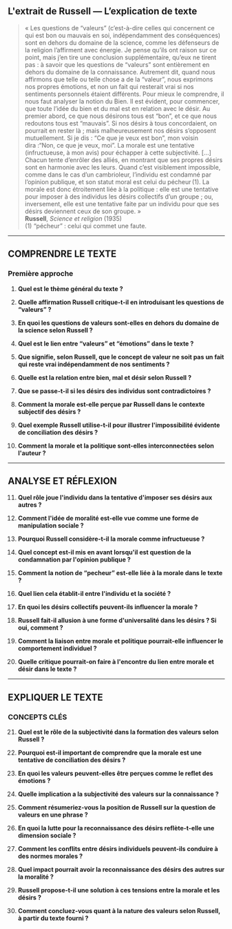 ## L'extrait de Russell — L’explication de texte

> « Les questions de “valeurs” (c’est-à-dire celles qui concernent ce qui est bon ou mauvais en soi, indépendamment des conséquences) sont en dehors du domaine de la science, comme les défenseurs de la religion l’affirment avec énergie. Je pense qu’ils ont raison sur ce point, mais j’en tire une conclusion supplémentaire, qu’eux ne tirent pas : à savoir que les questions de “valeurs” sont entièrement en dehors du domaine de la connaissance. Autrement dit, quand nous affirmons que telle ou telle chose a de la “valeur”, nous exprimons nos propres émotions, et non un fait qui resterait vrai si nos sentiments personnels étaient différents. Pour mieux le comprendre, il nous faut analyser la notion du Bien. Il est évident, pour commencer, que toute l’idée du bien et du mal est en relation avec le désir. Au premier abord, ce que nous désirons tous est “bon”, et ce que nous redoutons tous est “mauvais”. Si nos désirs à tous concordaient, on pourrait en rester là ; mais malheureusement nos désirs s’opposent mutuellement. Si je dis : “Ce que je veux est bon”, mon voisin dira :“Non, ce que je veux, moi”. La morale est une tentative (infructueuse, à mon avis) pour échapper à cette subjectivité. […] Chacun tente d’enrôler des alliés, en montrant que ses propres désirs sont en harmonie avec les leurs. Quand c’est visiblement impossible, comme dans le cas d’un cambrioleur, l’individu est condamné par l’opinion publique, et son statut moral est celui du pécheur&#x202F;(1). La morale est donc étroitement liée à la politique : elle est une tentative pour imposer à des individus les désirs collectifs d’un groupe ; ou, inversement, elle est une tentative faite par un individu pour que ses désirs deviennent ceux de son groupe. »  
> **Russell**, *Science et religion* (1935)  
> (1) “pécheur” : celui qui commet une faute.

---

## COMPRENDRE LE TEXTE

### Première approche

1. **Quel est le thème général du texte ?**

2. **Quelle affirmation Russell critique-t-il en introduisant les questions de “valeurs” ?**

3. **En quoi les questions de valeurs sont-elles en dehors du domaine de la science selon Russell ?**

4. **Quel est le lien entre “valeurs” et “émotions” dans le texte ?**

5. **Que signifie, selon Russell, que le concept de valeur ne soit pas un fait qui reste vrai indépendamment de nos sentiments ?**

6. **Quelle est la relation entre bien, mal et désir selon Russell ?**

7. **Que se passe-t-il si les désirs des individus sont contradictoires ?**

8. **Comment la morale est-elle perçue par Russell dans le contexte subjectif des désirs ?**

9. **Quel exemple Russell utilise-t-il pour illustrer l'impossibilité évidente de conciliation des désirs ?**

10. **Comment la morale et la politique sont-elles interconnectées selon l'auteur ?**

---

## ANALYSE ET RÉFLEXION

11. **Quel rôle joue l'individu dans la tentative d'imposer ses désirs aux autres ?**

12. **Comment l'idée de moralité est-elle vue comme une forme de manipulation sociale ?**

13. **Pourquoi Russell considère-t-il la morale comme infructueuse ?**

14. **Quel concept est-il mis en avant lorsqu'il est question de la condamnation par l'opinion publique ?**

15. **Comment la notion de “pecheur” est-elle liée à la morale dans le texte ?**

16. **Quel lien cela établit-il entre l'individu et la société ?**

17. **En quoi les désirs collectifs peuvent-ils influencer la morale ?**

18. **Russell fait-il allusion à une forme d'universalité dans les désirs ? Si oui, comment ?**

19. **Comment la liaison entre morale et politique pourrait-elle influencer le comportement individuel ?**

20. **Quelle critique pourrait-on faire à l'encontre du lien entre morale et désir dans le texte ?**

---

## EXPLIQUER LE TEXTE

### CONCEPTS CLÉS

21. **Quel est le rôle de la subjectivité dans la formation des valeurs selon Russell ?**

22. **Pourquoi est-il important de comprendre que la morale est une tentative de conciliation des désirs ?**

23. **En quoi les valeurs peuvent-elles être perçues comme le reflet des émotions ?**

24. **Quelle implication a la subjectivité des valeurs sur la connaissance ?**

25. **Comment résumeriez-vous la position de Russell sur la question de valeurs en une phrase ?**

26. **En quoi la lutte pour la reconnaissance des désirs reflète-t-elle une dimension sociale ?**

27. **Comment les conflits entre désirs individuels peuvent-ils conduire à des normes morales ?**

28. **Quel impact pourrait avoir la reconnaissance des désirs des autres sur la moralité ?**

29. **Russell propose-t-il une solution à ces tensions entre la morale et les désirs ?**

30. **Comment concluez-vous quant à la nature des valeurs selon Russell, à partir du texte fourni ?**